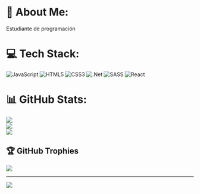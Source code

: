 # 💫 About Me:
Estudiante de programación 


# 💻 Tech Stack:
![JavaScript](https://img.shields.io/badge/javascript-%23323330.svg?style=for-the-badge&logo=javascript&logoColor=%23F7DF1E) ![HTML5](https://img.shields.io/badge/html5-%23E34F26.svg?style=for-the-badge&logo=html5&logoColor=white) ![CSS3](https://img.shields.io/badge/css3-%231572B6.svg?style=for-the-badge&logo=css3&logoColor=white) ![.Net](https://img.shields.io/badge/.NET-5C2D91?style=for-the-badge&logo=.net&logoColor=white) ![SASS](https://img.shields.io/badge/SASS-hotpink.svg?style=for-the-badge&logo=SASS&logoColor=white) ![React](https://img.shields.io/badge/react-%2320232a.svg?style=for-the-badge&logo=react&logoColor=%2361DAFB)
# 📊 GitHub Stats:
![](https://github-readme-stats.vercel.app/api?username=JoacoRy20&theme=dark&hide_border=false&include_all_commits=false&count_private=false)<br/>
![](https://nirzak-streak-stats.vercel.app/?user=JoacoRy20&theme=dark&hide_border=false)<br/>
![](https://github-readme-stats.vercel.app/api/top-langs/?username=JoacoRy20&theme=dark&hide_border=false&include_all_commits=false&count_private=false&layout=compact)

## 🏆 GitHub Trophies
![](https://github-profile-trophy.vercel.app/?username=JoacoRy20&theme=radical&no-frame=false&no-bg=true&margin-w=4)

---
[![](https://visitcount.itsvg.in/api?id=JoacoRy20&icon=0&color=0)](https://visitcount.itsvg.in)

<!-- Proudly created with GPRM ( https://gprm.itsvg.in ) -->
